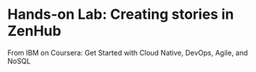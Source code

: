 # Hands-on Lab: Creating stories in ZenHub
From IBM on Coursera: Get Started with Cloud Native, DevOps, Agile, and NoSQL
